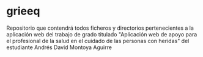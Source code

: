 # grieeq
Repositorio que contendrá todos ficheros y directorios pertenecientes a la aplicación web del trabajo de grado titulado "Aplicación web de apoyo para el profesional de la salud en el cuidado de las personas con heridas" del estudiante Andrés David Montoya Aguirre
